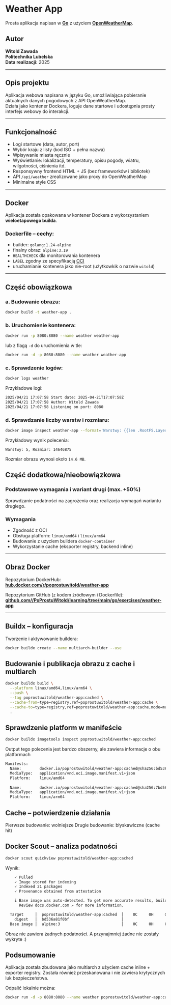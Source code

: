 # Weather App
Prosta aplikacja napisan w **[Go](https://go.dev/)** z użyciem **[OpenWeatherMap](https://openweathermap.org)**.

## Autor

**Witold Zawada**  
**Politechnika Lubelska**  
**Data realizacji:** 2025

---

## Opis projektu

Aplikacja webowa napisana w języku Go, umożliwiająca pobieranie aktualnych danych pogodowych z API OpenWeatherMap.  
Działa jako kontener Dockera, loguje dane startowe i udostępnia prosty interfejs webowy do interakcji.

---

## Funkcjonalność

- Logi startowe (data, autor, port)
- Wybór kraju z listy (kod ISO + pełna nazwa)
- Wpisywanie miasta ręcznie
- Wyświetlanie: lokalizacji, temperatury, opisu pogody, wiatru, wilgotności, ciśnienia itd.
- Responsywny frontend HTML + JS (bez frameworków i bibliotek)
- API `/api/weather` zrealizowane jako proxy do OpenWeatherMap
- Minimalne style CSS

---

## Docker

Aplikacja została opakowana w kontener Dockera z wykorzystaniem **wieloetapowego builda**.

### Dockerfile – cechy:
- builder: `golang:1.24-alpine`
- finalny obraz: `alpine:3.19`
- `HEALTHCHECK` dla monitorowania kontenera
- `LABEL` zgodny ze specyfikacją [OCI](https://en.wikipedia.org/wiki/Open_Container_Initiative)
- uruchamianie kontenera jako nie-root (użytkowkik o nazwie ``witold``)
---

## Część obowiązkowa

### a. Budowanie obrazu:
```bash
docker build -t weather-app .
```

### b. Uruchomienie kontenera:
```bash
docker run -p 8080:8080 --name weather weather-app
```

lub z flagą ``-d`` do uruchomienia w tle:

```bash
docker run -d -p 8080:8080 --name weather weather-app
```

### c. Sprawdzenie logów:
```bash
docker logs weather
```

Przykładowe logi:
```bash
2025/04/21 17:07:58 Start date: 2025-04-21T17:07:58Z
2025/04/21 17:07:58 Author: Witold Zawada
2025/04/21 17:07:58 Listening on port: 8080
```

### d. Sprawdzanie liczby warstw i rozmiaru:
```bash
docker image inspect weather-app --format='Warstwy: {{len .RootFS.Layers}}, Rozmiar: {{.Size}}'
```

Przykładowy wynik polecenia:
```
Warstwy: 5, Rozmiar: 14646875
```

Rozmiar obrazu wynosi około ``14.6 MB``.

## Część dodatkowa/nieobowiązkowa

### Podstawowe wymagania i wariant drugi (max. +50%)
Sprawdzanie podatności na zagrożenia oraz realizacja wymagań wariantu drugiego.

### Wymagania
- Zgodność z OCI
- Obsługa platform: `linux/amd64` i `linux/arm64`
- Budowanie z użyciem buildera `docker-container`
- Wykorzystanie cache (eksporter registry, backend inline)

---

## Obraz Docker

Repozytorium DockerHub:  
**[hub.docker.com/r/poprostuwitold/weather-app](https://hub.docker.com/r/poprostuwitold/weather-app)**

Repozytorium GitHub (z kodem źródłowym i Dockerfile):  
**[github.com//PoProstuWitold/learning/tree/main/go/exercises/weather-app](https://github.com/PoProstuWitold/learning/tree/main/go/exercises/weather-app)**

---

## Buildx – konfiguracja

Tworzenie i aktywowanie buildera:
```bash
docker buildx create --name multiarch-builder --use
```

## Budowanie i publikacja obrazu z cache i multiarch
```bash
docker buildx build \
  --platform linux/amd64,linux/arm64 \
  --push \
  --tag poprostuwitold/weather-app:cached \
  --cache-from=type=registry,ref=poprostuwitold/weather-app:cache \
  --cache-to=type=registry,ref=poprostuwitold/weather-app:cache,mode=max \
  .
```

## Sprawdzenie platform w manifeście
```bash
docker buildx imagetools inspect poprostuwitold/weather-app:cached
```

Output tego polecenia jest bardzo obszerny, ale zawiera informacje o obu platformach
```bash
Manifests: 
  Name:        docker.io/poprostuwitold/weather-app:cached@sha256:bd536a81f0bf695507c94bdca7afd97411cf57a968e916f3f6fae33918bb5f4c
  MediaType:   application/vnd.oci.image.manifest.v1+json
  Platform:    linux/amd64
               
  Name:        docker.io/poprostuwitold/weather-app:cached@sha256:7bd56bf669636f50fc3bfc98ea2bd5c32bf2b3fba7f0111d48377e401c354fb0
  MediaType:   application/vnd.oci.image.manifest.v1+json
  Platform:    linux/arm64
```

## Cache – potwierdzenie działania
Pierwsze budowanie: wolniejsze
Drugie budowanie: błyskawiczne (cache hit)

## Docker Scout – analiza podatności
```bash
docker scout quickview poprostuwitold/weather-app:cached
```

Wynik:
```bash
    ✓ Pulled
    ✓ Image stored for indexing
    ✓ Indexed 21 packages
    ✓ Provenance obtained from attestation

    i Base image was auto-detected. To get more accurate results, build images with max-mode provenance attestations.
      Review docs.docker.com ↗ for more information.

  Target     │  poprostuwitold/weather-app:cached  │    0C     0H     0M     0L   
    digest   │  bd536a81f0bf                       │                              
  Base image │  alpine:3                           │    0C     0H     0M     0L  
```
Obraz nie zawiera żadnych podatności. A przynajmniej żadne nie zostały wykryte :)

## Podsumowanie
Aplikacja została zbudowana jako multiarch z użyciem cache inline + exporter registry.
Została również przeskanowana i nie zawiera krytycznych luk bezpieczeństwa.

Odpalić lokalnie można:
```bash
docker run -d -p 8080:8080 --name weather poprostuwitold/weather-app:cached
```